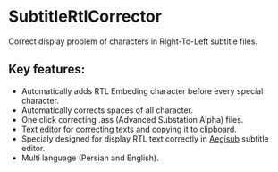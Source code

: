 # SubtitleRtlCorrector
Correct display problem of characters in Right-To-Left subtitle files.

## Key features:
* Automatically adds RTL Embeding character before every special character.
* Automatically corrects spaces of all character.
* One click correcting .ass (Advanced Substation Alpha) files.
* Text editor for correcting texts and copying it to clipboard.
* Specialy designed for display RTL text correctly in [Aegisub](http://www.aegisub.org/) subtitle editor.
* Multi language (Persian and English).
